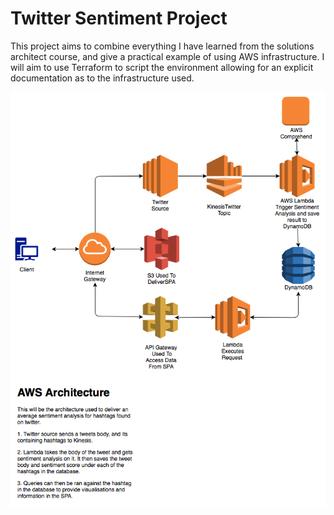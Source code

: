 # Twitter Sentiment Project
This project aims to combine everything I have learned from the solutions architect course, and give a practical example of using AWS infrastructure. I will aim to use Terraform to script the environment allowing for an explicit documentation as to the infrastructure used.

![alt text!](Docs/TwitterHashtagSentimentProject.png)